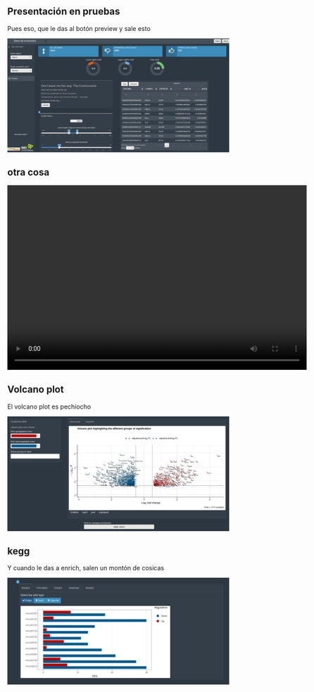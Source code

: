 ## Presentación en pruebas

Pues eso, que le das al botón preview y sale esto

<img src="img1.png" alt="drawing" width="600px"/>

## otra cosa

<video width="680" height="420" loop controls>
<source src="output.webm" type="video/webm">
</video>

## Volcano plot

El volcano plot es pechiocho

<img src="img3.png" alt="drawing" width="600px"/>

## kegg

Y cuando le das a enrich, salen un montón de cosicas

<img src="img2.png" alt="drawing" width="600px"/>
